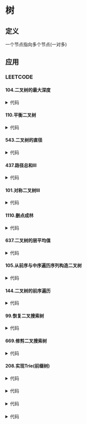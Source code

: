 # 树 #

## 定义 ##
一个节点指向多个节点(一对多)

## 应用 ##
### LEETCODE ###
#### 104.二叉树的最大深度 ####
<details>
<summary>代码</summary>
<pre>
<code>
</code>
</pre>
</details>

#### 110.平衡二叉树 ####
<details>
<summary>代码</summary>
<pre>
<code>
</code>
</pre>
</details>

#### 543.二叉树的直径 ####
<details>
<summary>代码</summary>
<pre>
<code>
</code>
</pre>
</details>

#### 437.路径总和III ####
<details>
<summary>代码</summary>
<pre>
<code>
</code>
</pre>
</details>

#### 101.对称二叉树III ####
<details>
<summary>代码</summary>
<pre>
<code>
</code>
</pre>
</details>

#### 1110.删点成林 ####
<details>
<summary>代码</summary>
<pre>
<code>
</code>
</pre>
</details>

#### 637.二叉树的层平均值 ####
<details>
<summary>代码</summary>
<pre>
<code>
</code>
</pre>
</details>

#### 105.从前序与中序遍历序列构造二叉树 ####
<details>
<summary>代码</summary>
<pre>
<code>
</code>
</pre>
</details>

#### 144.二叉树的前序遍历 ####
<details>
<summary>代码</summary>
<pre>
<code>
</code>
</pre>
</details>

#### 99.恢复二叉搜索树 ####
<details>
<summary>代码</summary>
<pre>
<code>
</code>
</pre>
</details>

#### 669.修剪二叉搜索树 ####
<details>
<summary>代码</summary>
<pre>
<code>
</code>
</pre>
</details>

#### 208.实现Trie(前缀树) ####
<details>
<summary>代码</summary>
<pre>
<code>
</code>
</pre>
</details>

####  ####
<details>
<summary>代码</summary>
<pre>
<code>
</code>
</pre>
</details>

####  ####
<details>
<summary>代码</summary>
<pre>
<code>
</code>
</pre>
</details>

####  ####
<details>
<summary>代码</summary>
<pre>
<code>
</code>
</pre>
</details>